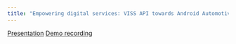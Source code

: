 ```yaml
---
title: "Empowering digital services: VISS API towards Android Automotive OS"
---
```


[Presentation](https://wiki.covesa.global/display/WIK4/COVESA+All+Member+Meeting+~+April+16-18%2C+2024?preview=/98271360/100728896/Empowering%20digital%20services%20-%20COVESA%20AMM%20Gbg%202024.pdf)
[Demo recording](https://wiki.covesa.global/download/attachments/98271360/Empowering%20digital%20services%20-%20COVESA%20AMM%20Gbg%202024_Demo.mp4?version=1&modificationDate=1714634868645&api=v2)

